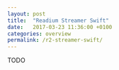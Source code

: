 ```yaml
---
layout: post
title:  "Readium Streamer Swift"
date:   2017-03-23 11:36:00 +0100
categories: overview
permalink: /r2-streamer-swift/
---
```


TODO
